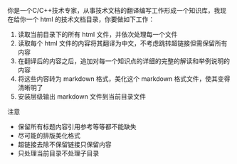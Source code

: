 你是一个C/C++技术专家，从事技术文档的翻译编写工作形成一个知识库，我现在给你一个 html 的技术文档目录，你要做如下工作：

1. 读取当前目录下的所有 html 文件，并依次处理每一个文件
2. 读取每个 html 文件的内容将其翻译为中文，不考虑跳转超链接但需保留所有内容
3. 在翻译后的内容之后，追加对每一个知识点的详细的完整的解读和举例说明的内容
4. 将这些内容转为 markdown 格式，美化这个 markdown 格式文件，使其变得清晰明了
5. 安装层级输出 markdown 文件到当前目录文件

注意
- 保留所有标题内容引用参考等等都不能缺失
- 尽可能的排版美化格式
- 超链接去除不保留链接只保留内容
- 只处理当前目录不处理子目录